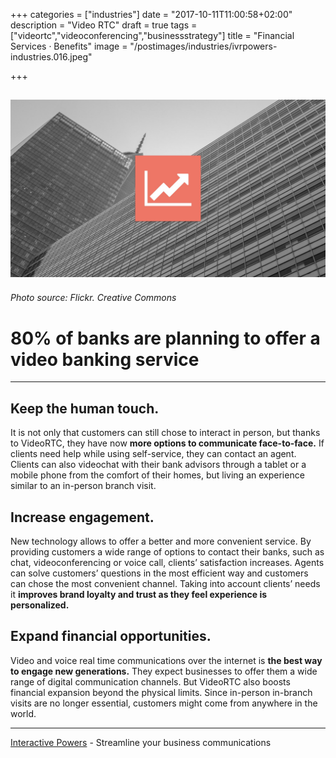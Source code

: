 +++
categories = ["industries"]
date = "2017-10-11T11:00:58+02:00"
description = "Video RTC"
draft = true
tags = ["videortc","videoconferencing","businessstrategy"]
title = "Financial Services · Benefits"
image = "/postimages/industries/ivrpowers-industries.016.jpeg"

+++

![bank building](/postimages/industries/ivrpowers-industries.016.jpeg)
-----------
###### Photo source: Flickr. Creative Commons


# 80% of banks are planning to offer a video banking service
---


## Keep the human touch.

It is not only that customers can still chose to interact in person, but thanks to VideoRTC, they have now **more options to communicate face-to-face.** If clients need help while using self-service, they can contact an agent. Clients can also videochat with their bank advisors through a tablet or a mobile phone from the comfort of their homes, but living an experience similar to an in-person branch visit. 


## Increase engagement.

New technology allows to offer a better and more convenient service. By providing customers a wide range of options to contact their banks, such as chat, videoconferencing or voice call, clients’ satisfaction increases. Agents can solve customers’ questions in the most efficient way and customers can chose the most convenient channel. Taking into account clients’ needs it **improves brand loyalty and trust as they feel experience is personalized.**


## Expand financial opportunities.

Video and voice real time communications over the internet is **the best way to engage new generations.** They expect businesses to offer them a wide range of digital communication channels. But VideoRTC also boosts financial expansion beyond the physical limits. Since in-person in-branch visits are no longer essential, customers might come from anywhere in the world.


---
[Interactive Powers](http://www.ivrpowers.com/) - Streamline your business communications
